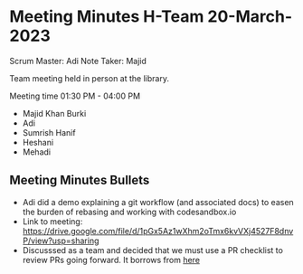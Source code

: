# Meeting Minutes H-Team 20-March-2023

Scrum Master: Adi
Note Taker: Majid

Team meeting held in person at the library.

Meeting time 01:30 PM - 04:00 PM

- Majid Khan Burki
- Adi
- Sumrish Hanif
- Heshani
- Mehadi

## Meeting Minutes Bullets

- Adi did a demo explaining a git workflow (and associated docs) to easen the burden of rebasing and working with codesandbox.io
- Link to meeting: https://drive.google.com/file/d/1pGx5Az1wXhm2oTmx6kvVXj4527F8dnvP/view?usp=sharing
- Discusssed as a team and decided that we must use a PR checklist to review PRs going forward. It borrows from [here](https://www.swarmia.com/blog/a-complete-guide-to-code-reviews/?utm_term=code%20review%20best%20practices&utm_campaign=SRH-REVIEW-USA-EN&utm_source=adwords&utm_medium=ppc&hsa_acc=6644081770&hsa_cam=16463390809&hsa_grp=134848026155&hsa_ad=585675516127&hsa_src=g&hsa_tgt=kwd-298072696942&hsa_kw=code%20review%20best%20practices&hsa_mt=p&hsa_net=adwords&hsa_ver=3&gclid=CjwKCAjwiOCgBhAgEiwAjv5whImga0F-xSnblcnAsv-e9MufYUEa4wS0DAc0VJZlY0huK4fGKhFLyhoCptMQAvD_BwE) 


